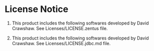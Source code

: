 # License Notice
1. This product includes the following softwares developed by David Crawshaw.
See Licenses/LICENSE.zentus file.

2. This product includes the following softwares developed by David Crawshaw.
See Licenses/LICENSE.jdbc.md file.